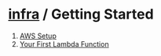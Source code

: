 # [infra](../README.md) / Getting Started

1. [AWS Setup](./aws_setup.md)
2. [Your First Lambda Function](./your_first_lambda_function.md)
